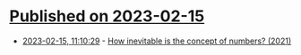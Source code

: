 # [Published on 2023-02-15](index.md)

* [2023-02-15, 11:10:29](https://news.ycombinator.com/item?id=34802342) - [How inevitable is the concept of numbers? (2021)](https://writings.stephenwolfram.com/2021/05/how-inevitable-is-the-concept-of-numbers/)
